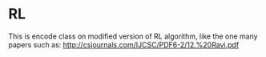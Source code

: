 # RL

This is encode class on modified version of RL algorithm,  like the one many papers such as: http://csjournals.com/IJCSC/PDF6-2/12.%20Ravi.pdf
